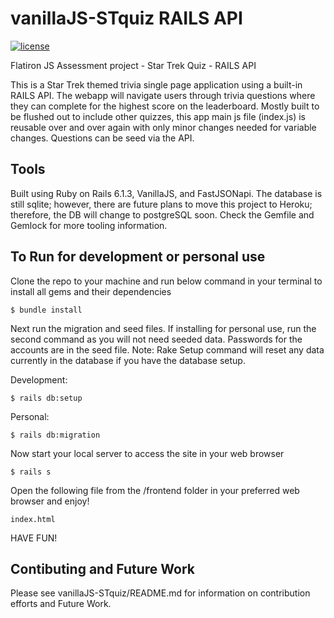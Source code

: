 # vanillaJS-STquiz RAILS API
[![license](https://img.shields.io/github/license/sydeast/vanillaJS-STquiz.svg?style=flat-square)](https://github.com/sydeast/vanillaJS-STquiz/blob/main/LICENSE)

 Flatiron JS Assessment project - Star Trek Quiz - RAILS API

This is a Star Trek themed trivia single page application using a built-in RAILS API. The webapp will navigate users through trivia questions where they can complete for the highest score on the leaderboard. Mostly built to be flushed out to include other quizzes, this app main js file (index.js) is reusable over and over again with only minor changes needed for variable changes. Questions can be seed via the API.

## Tools
Built using Ruby on Rails 6.1.3, VanillaJS, and FastJSONapi. The database is still sqlite; however, there are future plans to move this project to Heroku; therefore, the DB will change to postgreSQL soon. Check the Gemfile and Gemlock for more tooling information.

## To Run for development or personal use
Clone the repo to your machine and run below command in your terminal to install all gems and their dependencies
```
$ bundle install
```

Next run the migration and seed files. If installing for personal use, run the second command as you will not need seeded data. Passwords for the accounts are in the seed file. Note: Rake Setup command will reset any data currently in the database if you have the database setup.

Development:

```
$ rails db:setup
```

Personal:
```
$ rails db:migration
```

Now start your local server to access the site in your web browser
```
$ rails s
```

Open the following file from the /frontend folder in your preferred web browser and enjoy!
```
index.html
```

HAVE FUN!

## Contibuting and Future Work

Please see vanillaJS-STquiz/README.md for information on contribution efforts and Future Work.





